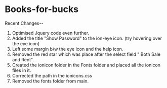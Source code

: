 Books-for-bucks
===============

Recent Changes--

1. Optimised Jquery code even further.
2. Added the title "Show Password" to the ion-eye icon.
(try hovering over the eye icon)
3. Left some margin b/w the eye icon and the help icon.
4. Removed the red star which was place after the select field "
Both Sale and Rent".
5. Created the ionicon folder in the Fonts folder and placed all the ionicon files in it.
6. Corrected the path in the ionicons.css
7. Removed the fonts folder from main.
